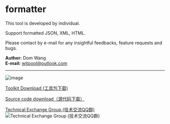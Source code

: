 # formatter

This tool is developed by individual.  

Support formatted JSON, XML, HTML.  

Please contact by e-mail for any insightful feedbacks, feature requests and bugs.  

**Author:** Dom Wang <br/>
**E-mail:** witpool@outlook.com

---------------------------------------------------------------------------------------------------------------------

![image](https://github.com/wisdomtool/formatter/blob/master/Image_1.png)

[Toolkit Download     (工具包下载)](https://github.com/wisdomtool/formatter/blob/master/formatter-1.0.jar) 

[Source code download（源代码下载）](https://github.com/wisdomtool/formatter/blob/master/Formatter-V1.0.zip)

[Technical Exchange Group (技术交流QQ群)](https://github.com/wisdomtool/rest-client/blob/master/images/qq-group.png)<br/>
![Technical Exchange Group (技术交流QQ群)](https://github.com/wisdomtool/rest-client/blob/master/images/qq-group.png)
